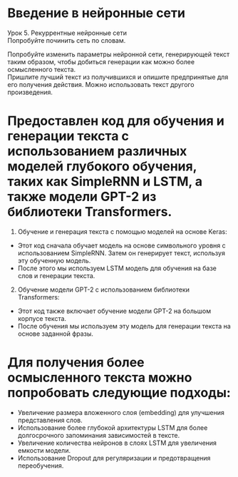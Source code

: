   # Введение в нейронные сети              
Урок 5. Рекуррентные нейронные сети               
Попробуйте починить сеть по словам.                 
                                 
Попробуйте изменить параметры нейронной сети, генерирующей текст таким образом, чтобы добиться генерации как можно более осмысленного текста.                 
Пришлите лучший текст из получившихся и опишите предпринятые для его получения действия. Можно использовать текст другого произведения.
                 
# Предоставлен код для обучения и генерации текста с использованием различных моделей глубокого обучения, таких как SimpleRNN и LSTM, а также модели GPT-2 из библиотеки Transformers.

1. Обучение и генерация текста с помощью моделей на основе Keras:

 - Этот код сначала обучает модель на основе символьного уровня с использованием SimpleRNN. Затем он генерирует текст, используя эту обученную модель.
 - После этого мы используем LSTM модель для обучения на базе слов и генерации текста.

2. Обучение модели GPT-2 с использованием библиотеки Transformers:

 - Этот код также включает обучение модели GPT-2 на большом корпусе текста.
 - После обучения мы используем эту модель для генерации текста на основе заданной фразы.

# Для получения более осмысленного текста можно попробовать следующие подходы:

- Увеличение размера вложенного слоя (embedding) для улучшения представления слов.
- Использование более глубокой архитектуры LSTM для более долгосрочного запоминания зависимостей в тексте.
- Увеличение количества нейронов в слоях LSTM для увеличения емкости модели.
- Использование Dropout для регуляризации и предотвращения переобучения.
